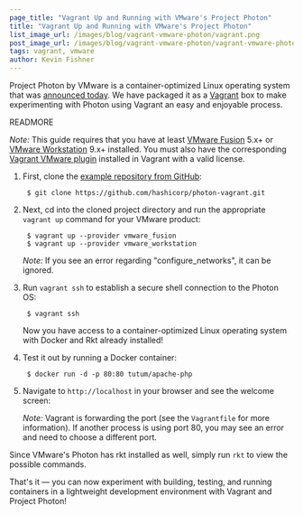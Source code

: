 ```yaml
---
page_title: "Vagrant Up and Running with VMware's Project Photon"
title: "Vagrant Up and Running with VMware's Project Photon"
list_image_url: /images/blog/vagrant-vmware-photon/vagrant.png
post_image_url: /images/blog/vagrant-vmware-photon/vagrant-vmware-photon.png
tags: vagrant, vmware
author: Kevin Fishner
---
```


Project Photon by VMware is a container-optimized Linux operating system that was [announced today](http://www.vmware.com/go/cloud_native). We have packaged it as a [Vagrant](https://www.vagrantup.com?utm_source=Photon) box to make experimenting with Photon using Vagrant an easy and enjoyable process.

READMORE

_Note:_ This guide requires that you have at least [VMware Fusion](http://www.vmware.com/products/fusion) 5.x+ or [VMware Workstation](http://www.vmware.com/products/workstation) 9.x+ installed. You must also have the corresponding [Vagrant VMware plugin](https://www.vagrantup.com/vmware/) installed in Vagrant with a valid license.

1. First, clone the [example repository from GitHub](https://github.com/hashicorp/photon-vagrant):

        $ git clone https://github.com/hashicorp/photon-vagrant.git

1. Next, cd into the cloned project directory and run the appropriate `vagrant up` command for your VMware product:

        $ vagrant up --provider vmware_fusion
        $ vagrant up --provider vmware_workstation

    _Note:_ If you see an error regarding "configure_networks", it can be ignored.

1. Run `vagrant ssh` to establish a secure shell connection to the Photon OS:

        $ vagrant ssh

    Now you have access to a container-optimized Linux operating system with Docker and Rkt already installed!

1. Test it out by running a Docker container:

        $ docker run -d -p 80:80 tutum/apache-php

1. Navigate to `http://localhost` in your browser and see the welcome screen:

    _Note:_ Vagrant is forwarding the port (see the `Vagrantfile` for more information). If another process is using port 80, you may see an error and need to choose a different port.


Since VMware's Photon has rkt installed as well, simply run `rkt` to view the possible commands.

That's it — you can now experiment with building, testing, and running containers in a lightweight development environment with Vagrant and Project Photon!
